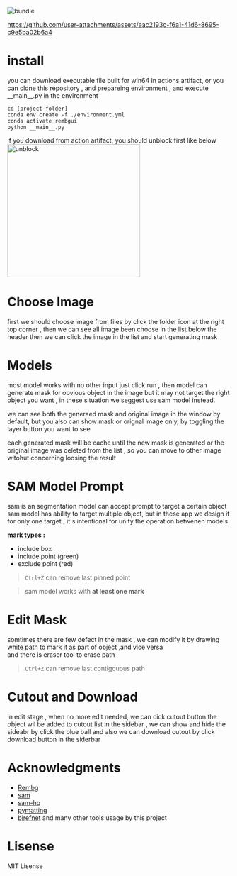![bundle](https://github.com/rongjhan/rembg-ui/actions/workflows/bundle.yaml/badge.svg)




https://github.com/user-attachments/assets/aac2193c-f6a1-41d6-8695-c9e5ba02b6a4



# install
you can download executable file built for win64 in actions artifact, or you can clone this repository , and prepareing environment , and execute \_\_main\_\_.py in the environment

    cd [project-folder]
    conda env create -f ./environment.yml
    conda activate rembgui
    python __main__.py

if you download from action artifact, you should unblock first like below  
<img src="https://github.com/user-attachments/assets/2fe7665d-dab4-4bda-a6a7-d45004ed6004" alt="unblock" width="300"/>


# Choose Image
first we should choose image from files
by click the folder icon at the right top corner , then we can see all image been choose in the list below the header
then we can click the image in the list
and start generating mask

# Models
most model works with no other input
just click run , then model can generate
mask for obvious object in the image
but it may not target the right object
you want , in these situation we seggest
use sam model instead.

we can see both the generaed mask and original image in the window by default,
but you also can show mask or orignal image only, by toggling the layer button you want to see

each generated mask will be cache until
the new mask is generated or the original image was deleted from the list , so you can move to other image witohut concerning loosing the result 

# SAM Model Prompt
sam is an segmentation model can accept prompt to target a certain object  
sam model has ability to target multiple
object, but in these app we design it for only one target , it's intentional for unify the operation betwenen models  

**mark types :**  
* include box
* include point (green)
* exclude point (red)
  
>`Ctrl+Z`  can remove last pinned point

> sam model works with **at least one mark**

# Edit Mask
somtimes there are few defect in the mask
, we can modify it by drawing white path to mark it as part of object
,and vice versa  
and there is eraser tool to erase path

>`Ctrl+Z`  can remove last contigouous path

# Cutout and Download
in edit stage , when no more
edit needed, we can cick cutout button 
the object wil be added to cutout list in the sidebar , we can show and hide the sideabr by click the blue ball
and also we can download cutout by click
download button in the siderbar 


# Acknowledgments
* [Rembg](https://github.com/danielgatis/rembg/tree/main)
* [sam](https://github.com/facebookresearch/segment-anything) 
* [sam-hq](https://github.com/SysCV/sam-hq/tree/main?tab=Apache-2.0-1-ov-file#readme)
* [pymatting](https://github.com/pymatting/pymatting)
* [birefnet](https://github.com/ZhengPeng7/BiRefNet)
  and many other tools usage by this project

# Lisense
MIT Lisense
